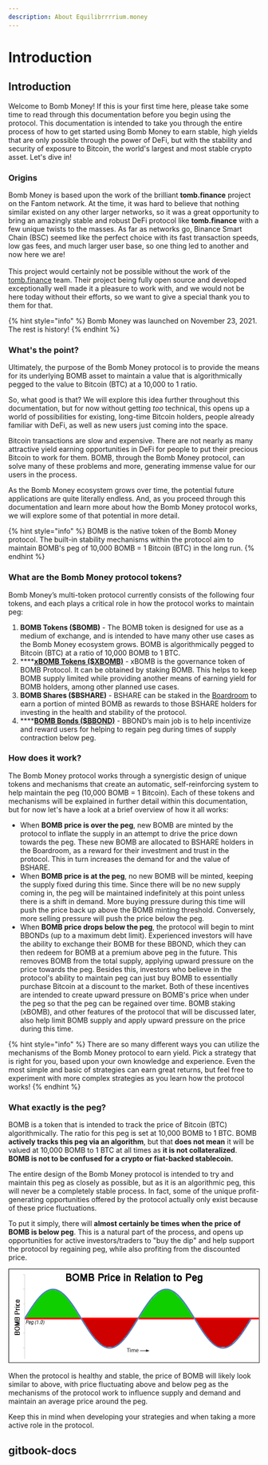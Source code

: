 ```yaml
---
description: About Equilibrrrrium.money
---
```


# Introduction

## Introduction

Welcome to Bomb Money! If this is your first time here, please take some time to read through this documentation before you begin using the protocol. This documentation is intended to take you through the entire process of how to get started using Bomb Money to earn stable, high yields that are only possible through the power of DeFi, but with the stability and security of exposure to Bitcoin, the world's largest and most stable crypto asset. Let's dive in!

### Origins

Bomb Money is based upon the work of the brilliant **tomb.finance** project on the Fantom network. At the time, it was hard to believe that nothing similar existed on any other larger networks, so it was a great opportunity to bring an amazingly stable and robust DeFi protocol like **tomb.finance** with a few unique twists to the masses. As far as networks go, Binance Smart Chain (BSC) seemed like the perfect choice with its fast transaction speeds, low gas fees, and much larger user base, so one thing led to another and now here we are!\
\
This project would certainly not be possible without the work of the [tomb.finance](https://tomb.finance) team. Their project being fully open source and developed exceptionally well made it a pleasure to work with, and we would not be here today without their efforts, so we want to give a special thank you to them for that.

{% hint style="info" %}
Bomb Money was launched on November 23, 2021. The rest is history!
{% endhint %}

### What's the point?

Ultimately, the purpose of the Bomb Money protocol is to provide the means for its underlying BOMB asset to maintain a value that is algorithmically pegged to the value to Bitcoin (BTC) at a 10,000 to 1 ratio.

So, what good is that? We will explore this idea further throughout this documentation, but for now without getting _too_ technical, this opens up a world of possibilities for existing, long-time Bitcoin holders, people already familiar with DeFi, as well as new users just coming into the space.

Bitcoin transactions are slow and expensive. There are not nearly as many attractive yield earning opportunities in DeFi for people to put their precious Bitcoin to work for them. BOMB, through the Bomb Money protocol, can solve many of these problems and more, generating immense value for our users in the process.

As the Bomb Money ecosystem grows over time, the potential future applications are quite literally endless. And, as you proceed through this documentation and learn more about how the Bomb Money protocol works, we will explore some of that potential in more detail.

{% hint style="info" %}
BOMB is the native token of the Bomb Money protocol. The built-in stability mechanisms within the protocol aim to maintain BOMB's peg of 10,000 BOMB = 1 Bitcoin (BTC) in the long run.
{% endhint %}

### What are the Bomb Money protocol tokens?

Bomb Money’s multi-token protocol currently consists of the following four tokens, and each plays a critical role in how the protocol works to maintain peg:

1. **BOMB Tokens ($BOMB)** - The BOMB token is designed for use as a medium of exchange, and is intended to have many other use cases as the Bomb Money ecosystem grows. BOMB is algorithmically pegged to Bitcoin (BTC) at a ratio of 10,000 BOMB to 1 BTC.
2. \*\*\*\*[**xBOMB Tokens ($XBOMB)**](protocol/xbomb-bomb-staking.md) - xBOMB is the governance token of BOMB Protocol. It can be obtained by staking BOMB. This helps to keep BOMB supply limited while providing another means of earning yield for BOMB holders, among other planned use cases.
3. **BOMB Shares ($BSHARE)** - BSHARE can be staked in the [Boardroom](protocol/boardroom.md) to earn a portion of minted BOMB as rewards to those BSHARE holders for investing in the health and stability of the protocol.
4. \*\*\*\*[**BOMB Bonds ($BBOND)**](protocol/bonds-mechanism.md) - BBOND’s main job is to help incentivize and reward users for helping to regain peg during times of supply contraction below peg.

### How does it work?

The Bomb Money protocol works through a synergistic design of unique tokens and mechanisms that create an automatic, self-reinforcing system to help maintain the peg (10,000 BOMB = 1 Bitcoin). Each of these tokens and mechanisms will be explained in further detail within this documentation, but for now let's have a look at a brief overview of how it all works:

* When **BOMB price is over the peg**, new BOMB are minted by the protocol to inflate the supply in an attempt to drive the price down towards the peg. These new BOMB are allocated to BSHARE holders in the Boardroom, as a reward for their investment and trust in the protocol. This in turn increases the demand for and the value of BSHARE.
* When **BOMB price is at the peg**, no new BOMB will be minted, keeping the supply fixed during this time. Since there will be no new supply coming in, the peg will be maintained indefinitely at this point unless there is a shift in demand. More buying pressure during this time will push the price back up above the BOMB minting threshold. Conversely, more selling pressure will push the price below the peg.
* When **BOMB price drops below the peg**, the protocol will begin to mint BBONDs (up to a maximum debt limit). Experienced investors will have the ability to exchange their BOMB for these BBOND, which they can then redeem for BOMB at a premium above peg in the future. This removes BOMB from the total supply, applying upward pressure on the price towards the peg. Besides this, investors who believe in the protocol's ability to maintain peg can just buy BOMB to essentially purchase Bitcoin at a discount to the market. Both of these incentives are intended to create upward pressure on BOMB's price when under the peg so that the peg can be regained over time. BOMB staking (xBOMB), and other features of the protocol that will be discussed later, also help limit BOMB supply and apply upward pressure on the price during this time.

{% hint style="info" %}
There are so many different ways you can utilize the mechanisms of the Bomb Money protocol to earn yield. Pick a strategy that is right for you, based upon your own knowledge and experience. Even the most simple and basic of strategies can earn great returns, but feel free to experiment with more complex strategies as you learn how the protocol works!
{% endhint %}

### What exactly is the peg?

BOMB is a token that is intended to track the price of Bitcoin (BTC) algorithmically. The ratio for this peg is set at 10,000 BOMB to 1 BTC. BOMB **actively tracks this peg via an algorithm**, but that **does not mean** it will be valued at 10,000 BOMB to 1 BTC at all times as **it is not collateralized**. **BOMB is not to be confused for a crypto or fiat-backed stablecoin.**

The entire design of the Bomb Money protocol is intended to try and maintain this peg as closely as possible, but as it is an algorithmic peg, this will never be a completely stable process. In fact, some of the unique profit-generating opportunities offered by the protocol actually only exist because of these price fluctuations.

To put it simply, there will **almost certainly be times when the price of BOMB is below peg**. This is a natural part of the process, and opens up opportunities for active investors/traders to "buy the dip" and help support the protocol by regaining peg, while also profiting from the discounted price.

![A visualization of BOMB price in relation to peg](<.gitbook/assets/BOMB Price Visualization.png>)

When the protocol is healthy and stable, the price of BOMB will likely look similar to above, with price fluctuating above and below peg as the mechanisms of the protocol work to influence supply and demand and maintain an average price around the peg.

Keep this in mind when developing your strategies and when taking a more active role in the protocol.

## gitbook-docs
